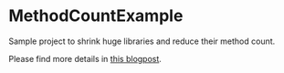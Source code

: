 # MethodCountExample
Sample project to shrink huge libraries and reduce their method count.

Please find more details in [this blogpost](http://jeroenmols.com//blog/2016/05/06/methodcount/).
